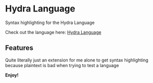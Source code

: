 # Hydra Language

Syntax highlighting for the Hydra Language

Check out the language here:
[Hydra Language](https://github.com/alan-d-mitchell/Hydra)

## Features

Quite literally just an extension for me alone to get syntax highlighting because plaintext is bad when trying to test a language

**Enjoy!**
